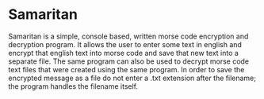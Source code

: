 # Samaritan
Samaritan is a simple, console based, written morse code encryption and decryption program. 
It allows the user to enter some text in english and encrypt that english text into morse code and save that new text
into a separate file. The same program can also be used to decrypt morse code text files that were created using the
same program. In order to save the encrypted message as a file do not enter a .txt extension after the filename; the program handles 
the filename itself.
